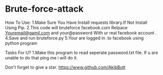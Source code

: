 # Brute-force-attack
How To Use:
1.Make Sure You Have Install  requests library.If Not Install Using Pip.
2.This code will bruteforce facebook.com 
Relpace Youremail@gamil.com and your@password
With ur real facebook account .
4.Save and run bruteforce.py
5.Your are logged in .to facebook using python program


Tasks For U?
1.Make this program to read seperate password.txt file.
If u are unable  to do that ping me i will do it.

Don't forget to give a star.
https://www.github.com/AkibButt
